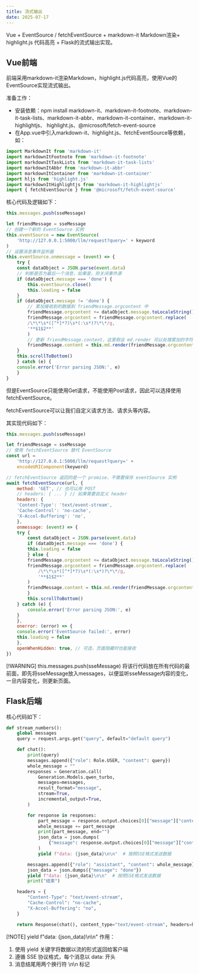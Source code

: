 ```yaml
---
title: 流式输出
date: 2025-07-17
---
```


Vue + EventSource / fetchEventSource + markdown-it Markdown渲染+ highlight.js 代码高亮 + Flask的流式输出实现。

## Vue前端
前端采用markdown-it渲染Markdown，highlight.js代码高亮，使用Vue的EventSource实现流式输出。

准备工作：

- 安装依赖：npm install markdown-it、markdown-it-footnote、markdown-it-task-lists、markdown-it-abbr、markdown-it-container、markdown-it-highlightjs、 highlight.js、@microsoft/fetch-event-source
- 在App.vue中引入markdown-it、highlight.js、fetchEventSource等依赖，如：

```javascript
import MarkdownIt from 'markdown-it'
import markdownItFootnote from 'markdown-it-footnote'
import markdownItTaskLists from 'markdown-it-task-lists'
import markdownItAbbr from 'markdown-it-abbr'
import markdownItContainer from 'markdown-it-container'
import hljs from 'highlight.js'
import markdownItHighlightjs from 'markdown-it-highlightjs'
import { fetchEventSource } from '@microsoft/fetch-event-source'
```

核心代码及逻辑如下：

```javascript
this.messages.push(sseMessage) 

let friendMessage = sseMessage
// 创建一个新的 EventSource 实例
this.eventSource = new EventSource(
    'http://127.0.0.1:5000/llm/request?query=' + keyword
)
// 设置消息事件监听器
this.eventSource.onmessage = (event) => {
    try {
    const dataObject = JSON.parse(event.data)
    // 判断是否为最后一个消息，如果是，则关闭事件源
    if (dataObject.message === 'done') {
        this.eventSource.close()
        this.loading = false
    }
    if (dataObject.message != 'done') {
        // 累加接收到的数据到 friendMessage.orgcontent 中
        friendMessage.orgcontent += dataObject.message.toLocaleString()
        friendMessage.orgcontent = friendMessage.orgcontent.replace(
        /\*\*\s*([^*]*?)\s*(:\s*)?\*\*/g,
        '**$1$2**'
        )
        // 更新 friendMessage.content，这里假设 md.render 可以处理累加的字符串
        friendMessage.content = this.md.render(friendMessage.orgcontent)
    }
    this.scrollToBottom()
    } catch (e) {
    console.error('Error parsing JSON:', e)
    }
}
```

但是EventSource只能使用Get请求，不能使用Post请求，因此可以选择使用fetchEventSource。

fetchEventSource可以让我们自定义请求方法、请求头等内容。

其实现代码如下：

```javascript
this.messages.push(sseMessage)

let friendMessage = sseMessage
// 使用 fetchEventSource 替代 EventSource
const url =
    'http://127.0.0.1:5000/llm/request?query=' +
    encodeURIComponent(keyword)

// fetchEventSource 返回的是一个 promise，不需要保存 eventSource 实例
await fetchEventSource(url, {
    method: 'GET', // 也可以用 POST
    // headers: { ... } // 如果需要自定义 header
    headers: {
    'Content-Type': 'text/event-stream',
    'Cache-Control': 'no-cache',
    'X-Accel-Buffering': 'no',
    },
    onmessage: (event) => {
    try {
        const dataObject = JSON.parse(event.data)
        if (dataObject.message === 'done') {
        this.loading = false
        } else {
        friendMessage.orgcontent += dataObject.message.toLocaleString()
        friendMessage.orgcontent = friendMessage.orgcontent.replace(
            /\*\*\s*([^*]*?)\s*(:\s*)?\*\*/g,
            '**$1$2**'
        )
        friendMessage.content = this.md.render(friendMessage.orgcontent)
        }
        this.scrollToBottom()
    } catch (e) {
        console.error('Error parsing JSON:', e)
    }
    },
    onerror: (error) => {
    console.error('EventSource failed:', error)
    this.loading = false
    },
    openWhenHidden: true, // 可选，页面隐藏时也能接收
})
```

[!WARNING]
this.messages.push(sseMessage)
将该行代码放在所有代码的最前面，即先将sseMessage放入messages，以便监听sseMessage内容的变化，一旦内容变化，则更新页面。


## Flask后端
核心代码如下：
```python
def stream_numbers():
    global messages
    query = request.args.get("query", default="default query")

    def chat():
        print(query)
        messages.append({"role": Role.USER, "content": query})
        whole_message = ""
        responses = Generation.call(
            Generation.Models.qwen_turbo,
            messages=messages,
            result_format="message",
            stream=True,
            incremental_output=True,
        )

        for response in responses:
            part_message = response.output.choices[0]["message"]["content"]
            whole_message += part_message
            print(part_message, end="")
            json_data = json.dumps(
                {"message": response.output.choices[0]["message"]["content"]}
            )
            yield f"data: {json_data}\n\n"  # 按照SSE格式发送数据

        messages.append({"role": "assistant", "content": whole_message})
        json_data = json.dumps({"message": "done"})
        yield f"data: {json_data}\n\n"  # 按照SSE格式发送数据
        print("结束")

    headers = {
        "Content-Type": "text/event-stream",
        "Cache-Control": "no-cache",
        "X-Accel-Buffering": "no",
    }

    return Response(chat(), content_type="text/event-stream", headers=headers)
```
[!NOTE]
yield f"data: {json_data}\n\n"
作用：
1. 使用 yield 关键字将数据以流的形式返回给客户端
2. 遵循 SSE 协议格式，每个消息以 data: 开头
3. 消息结尾用两个换行符 \n\n 标记